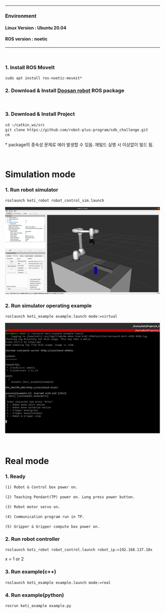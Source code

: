 ***

### Environment

#### Linux Version : Ubuntu 20.04
#### ROS version : noetic

***

<br />

### 1. Install ROS MoveIt
~~~
sudo apt install ros-noetic-moveit*
~~~

### 2. Download & Install [Doosan robot](http://wiki.ros.org/doosan-robotics) ROS package  
<br />

### 3. Download & Install Project
~~~
cd ~/catkin_ws/src
git clone https://github.com/robot-plus-program/sdk_challenge.git
cm
~~~
\* package의 종속성 문제로 에러 발생할 수 있음. 재빌드 실행 시 이상없이 빌드 됨.

<br />

# Simulation mode
### 1. Run robot simulator
~~~
roslaunch keti_robot robot_control_sim.launch
~~~
![simulation_monitor](./imgs/simulation_monitor.png)

### 2. Run simulator operating example
~~~
roslaunch keti_example example.launch mode:=virtual
~~~
![example_run](./imgs/example_run.png)

<br />

# Real mode
### 1. Ready
~~~
(1) Robot & Control box power on.

(2) Teaching Pendant(TP) power on. Long press power button.

(3) Robot motor servo on.

(4) Communication program run in TP.

(5) Gripper & Gripper compute box power on.
~~~
### 2. Run robot controller
~~~
roslaunch keti_robot robot_control.launch robot_ip:=192.168.137.10x
~~~
x = 1 or 2

### 3. Run example(c++)
~~~
roslaunch keti_example example.launch mode:=real
~~~

### 4. Run example(python)
~~~
rosrun keti_example example.py
~~~